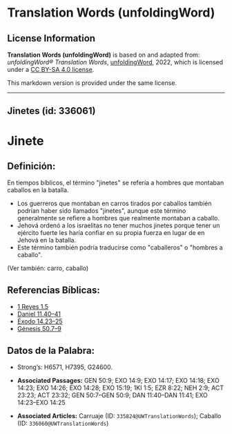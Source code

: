 # Translation Words (unfoldingWord)

## License Information

**Translation Words (unfoldingWord)** is based on and adapted from: _unfoldingWord® Translation Words_, [unfoldingWord](https://unfoldingword.org/utw), 2022, which is licensed under a [CC BY-SA 4.0 license](https://creativecommons.org/licenses/by-sa/4.0/legalcode.en).

This markdown version is provided under the same license.



--------------------------------

## Jinetes (id: 336061)

Jinete
======

Definición:
-----------

En tiempos bíblicos, el término "jinetes" se refería a hombres que montaban caballos en la batalla.

* Los guerreros que montaban en carros tirados por caballos también podrían haber sido llamados "jinetes", aunque este término generalmente se refiere a hombres que realmente montaban a caballo.
* Jehová ordenó a los israelitas no tener muchos jinetes porque tener un ejército fuerte les haría confiar en su propia fuerza en lugar de en Jehová en la batalla.
* Este término también podría traducirse como "caballeros" o "hombres a caballo".

(Ver también: carro, caballo)

Referencias Bíblicas:
---------------------

* [1 Reyes 1\.5](https://ref.ly/1Kgs1:5)
* [Daniel 11\.40–41](https://ref.ly/Dan11:40-Dan11:41)
* [Éxodo 14\.23–25](https://ref.ly/Exod14:23-Exod14:25)
* [Génesis 50\.7–9](https://ref.ly/Gen50:7-Gen50:9)

Datos de la Palabra:
--------------------

* Strong’s: H6571, H7395, G24600\.

* **Associated Passages:** GEN 50:9; EXO 14:9; EXO 14:17; EXO 14:18; EXO 14:23; EXO 14:26; EXO 14:28; EXO 15:19; 1KI 1:5; EZR 8:22; NEH 2:9; ACT 23:23; ACT 23:32; GEN 50:7–GEN 50:9; DAN 11:40–DAN 11:41; EXO 14:23–EXO 14:25
* **Associated Articles:** Carruaje (ID: `335824@UWTranslationWords`); Caballo (ID: `336060@UWTranslationWords`)

